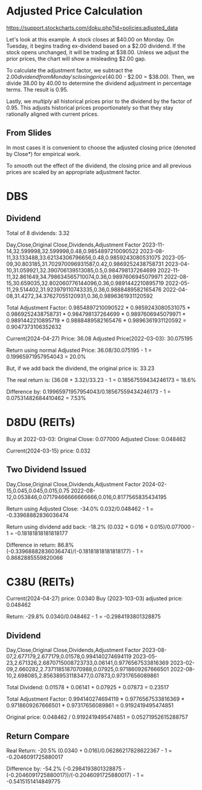 # Adjusted Price Calculation

https://support.stockcharts.com/doku.php?id=policies:adjusted_data


Let's look at this example. A stock closes at $40.00 on Monday. On Tuesday, it begins trading ex-dividend based on a $2.00 dividend. If the stock opens unchanged, it will be trading at $38.00. Unless we adjust the prior prices, the chart will show a misleading $2.00 gap.

To calculate the adjustment factor, we subtract the $2.00 dividend from Monday's closing price ($40.00 - $2.00 = $38.00). Then, we divide 38.00 by 40.00 to determine the dividend adjustment in percentage terms. The result is 0.95.

Lastly, we *multiply* all historical prices prior to the dividend by the factor of 0.95. This adjusts historical prices proportionately so that they stay rationally aligned with current prices.

## From Slides

In most cases it is convenient to choose the adjusted closing price (denoted by Close*) for empirical work.

To smooth out the effect of the dividend, the closing price and all previous prices are scaled by an appropriate adjustment factor.


# DBS

## Dividend

Total of 8 dividends: 3.32

Day,Close,Original Close,Dividends,Adjustment Factor
2023-11-14,32.599998,32.599998,0.48,0.9854897210090522
2023-08-11,33.133488,33.62134306796656,0.48,0.9859243080531075
2023-05-09,30.803185,31.702970096931587,0.42,0.9869252438758731
2023-04-10,31.059921,32.390706139513085,0.5,0.984798137264699
2022-11-11,32.861649,34.798634565710074,0.36,0.9897606945079971
2022-08-15,30.659035,32.802060776144096,0.36,0.9891442210895719
2022-05-11,29.514402,31.923979110743335,0.36,0.9888489582165476
2022-04-08,31.4272,34.37627055120931,0.36,0.9896361931120592

Total Adjustment Factor: 0.9854897210090522 * 0.9859243080531075 * 0.9869252438758731 * 0.984798137264699 * 0.9897606945079971 * 0.9891442210895719 * 0.9888489582165476 * 0.9896361931120592 = 0.9047373106352632

Current(2024-04-27) Price: 36.08
Adjusted Price(2022-03-03): 30.075195

Return using normal Adjusted Price:
36.08/30.075195 - 1 = 0.19965971957954043 = 20.0%

But, if we add back the dividend, the original price is: 33.23

The real return is:
(36.08 + 3.32)/33.23 - 1 = 0.18567559434246173 = 18.6%

Difference by:
0.19965971957954043/0.18567559434246173 - 1 = 0.07531482684410462 = 7.53%

# D8DU (REITs)
Buy at 2022-03-03:
Original Close: 0.077000
Adjusted Close: 0.048462

Current(2024-03-15) price: 0.032

## Two Dividend Issued
Day,Close,Original Close,Dividends,Adjustment Factor
2024-02-15,0.045,0.045,0.015,0.75
2022-08-12,0.053846,0.07179466666666666,0.016,0.8177565835434195

Return using Adjusted Close: -34.0%
0.032/0.048462 - 1 = -0.33968882836036474

Return using dividend add back: -18.2%
(0.032 + 0.016 + 0.015)/0.077000 - 1 = -0.18181818181818177

Difference in return: 86.8%
(-0.33968882836036474)/(-0.18181818181818177) - 1 = 0.8682885559820066




# C38U (REITs)
Current(2024-04-27) price: 0.0340
Buy (2023-103-03) adjusted price: 0.048462

Return: -29.8%
0.0340/0.048462 - 1 = -0.2984193801328875

## Dividend
Day,Close,Original Close,Dividends,Adjustment Factor
2023-08-07,2.677179,2.677179,0.01578,0.994140274694119
2023-05-23,2.671326,2.6870715008723733,0.06141,0.9776567533816369
2023-02-09,2.660282,2.7371185187070988,0.07925,0.9718609267666501
2022-08-10,2.698085,2.856389531183477,0.07873,0.97317656089861

Total Dividend:
0.01578 + 0.06141 + 0.07925 + 0.07873 = 0.23517

Total Adjustment Factor: 0.994140274694119 * 0.9776567533816369 * 0.9718609267666501 * 0.97317656089861 = 0.9192419495474851

Original price:
0.048462 / 0.9192419495474851 = 0.05271952615288757


## Return Compare
Real Return: -20.5%
(0.0340 + 0.016)/0.06286217828622367 - 1 = -0.2046091725880017

Difference by: -54.2%
(-0.2984193801328875 - (-0.2046091725880017))/(-0.2046091725880017) - 1 = -0.5415151414849775

